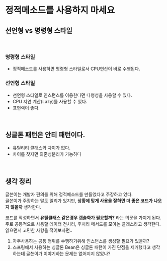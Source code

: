 # 정적메소드를 사용하지 마세요

## 선언형 vs 명령형 스타일

<br>

### 명령형 스타일
- 정적메소드를 사용하면 명령형 스타일로서 CPU연산이 바로 수행된다.

### 선언형 스타일
- 선언형 스타일로 인스턴스를 이용한다면 다형성을 사용할 수 있다.
- CPU 지연 계산(Lazy)를 사용할 수 있다.
- 표현력이 좋다.

<br>

## 싱글톤 패턴은 안티 패턴이다.
- 유틸리티 클래스와 차이가 없다.
- 차이를 찾자면 의존성분리가 가능하다

<br>

## 생각 정리
글쓴이는 개발자 편의를 위해 정적메소드를 만들었다고 주장하고 있다. <br>
글쓴이가 주장하는 말도 일리가 있지만, **상황에 맞게 사용을 잘하면 더 좋은 코드가 나오지 않을까** 생각한다.

코드를 작성하면서 **유틸클래스 같은경우 캡슐화가 필요할까?** 라는 의문을 가지게 된다.<br>
주로 공통적으로 사용할 데이터 전처리, 후처리 메서드를 모아논 클래스라고 생각한다. <br>
읽으면서 고민한 사항을 적어보자면..
1. 자주사용하는 공통 행위를 수행하기위해 인스턴스를 생성할 필요가 있을까? <br> 
2. 스프링에서 사용하는 싱글톤 Bean은 싱글톤 패턴이 가진 단점을 제거했다고 생각하는데 글쓴이가 이야기하는 문제는 없어지지 않았나?


